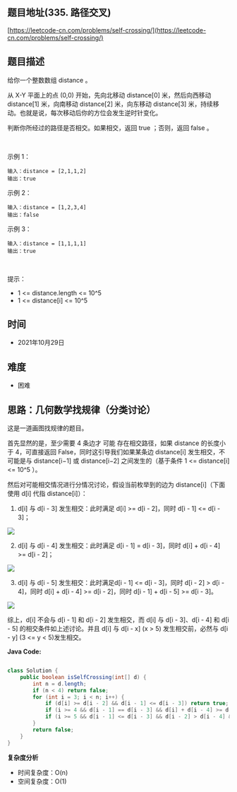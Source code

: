 
## 题目地址(335. 路径交叉)

[https://leetcode-cn.com/problems/self-crossing/](https://leetcode-cn.com/problems/self-crossing/)

## 题目描述


给你一个整数数组 distance 。

从 X-Y 平面上的点 (0,0) 开始，先向北移动 distance[0] 米，然后向西移动 distance[1] 米，向南移动 distance[2] 米，向东移动 distance[3] 米，持续移动。也就是说，每次移动后你的方位会发生逆时针变化。

判断你所经过的路径是否相交。如果相交，返回 true ；否则，返回 false 。

 

示例 1：
```
输入：distance = [2,1,1,2]
输出：true
```

示例 2：
```
输入：distance = [1,2,3,4]
输出：false
```

示例 3：
```
输入：distance = [1,1,1,1]
输出：true
```
 

提示：

- 1 <= distance.length <= 10^5
- 1 <= distance[i] <= 10^5

## 时间

- 2021年10月29日

## 难度

- 困难

## 思路：几何数学找规律（分类讨论）

这是一道画图找规律的题目。

首先显然的是，至少需要 4 条边才 可能 存在相交路径，如果 distance 的长度小于 4，可直接返回 False，同时这引导我们如果某条边 distance[i] 发生相交，不可能是与 distance[i−1] 或 distance[i−2] 之间发生的（基于条件 1 <= distance[i] <= 10^5 ）。

然后对可能相交情况进行分情况讨论，假设当前枚举到的边为 distance[i]（下面使用 d[i] 代指 distance[i]）：

1. d[i] 与 d[i - 3] 发生相交：此时满足 d[i] >= d[i - 2]，同时 d[i - 1] <= d[i - 3]；

![](https://pic.leetcode-cn.com/1635475472-sdNYAm-image.png)

2. d[i] 与 d[i - 4] 发生相交：此时满足 d[i - 1] = d[i - 3]，同时 d[i] + d[i - 4] >= d[i - 2]；

![](https://pic.leetcode-cn.com/1635468492-UWemtI-image.png)

3. d[i] 与 d[i - 5] 发生相交：此时满足d[i - 1] <= d[i - 3]，同时 d[i - 2] > d[i - 4]，同时 d[i] + d[i - 4] >= d[i - 2]，同时 d[i - 1] + d[i - 5] >= d[i - 3]。

![](https://pic.leetcode-cn.com/1635463348-zmNjqd-image.png)

综上，d[i] 不会与 d[i - 1] 和 d[i - 2] 发生相交，而 d[i] 与 d[i - 3]、d[i - 4] 和 d[i - 5] 的相交条件如上述讨论。并且  d[i] 与 d[i - x] (x > 5) 发生相交前，必然与 d[i - y] (3 <= y < 5)发生相交。

**Java Code:**

```java

class Solution {
    public boolean isSelfCrossing(int[] d) {
        int n = d.length;
        if (n < 4) return false;
        for (int i = 3; i < n; i++) {
            if (d[i] >= d[i - 2] && d[i - 1] <= d[i - 3]) return true;
            if (i >= 4 && d[i - 1] == d[i - 3] && d[i] + d[i - 4] >= d[i - 2]) return true;
            if (i >= 5 && d[i - 1] <= d[i - 3] && d[i - 2] > d[i - 4] && d[i] + d[i - 4] >= d[i - 2] && d[i - 1] + d[i - 5] >= d[i - 3]) return true;
        }
        return false;
    }
}

```


**复杂度分析**

- 时间复杂度：O(n)
- 空间复杂度：O(1)


